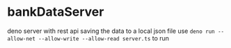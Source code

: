 # bankDataServer

deno server with rest api saving the data to a local json file
use `deno run --allow-net --allow-write --allow-read server.ts` to run
